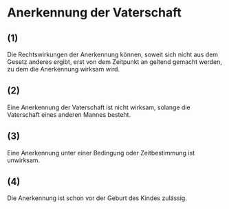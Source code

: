 # Anerkennung der Vaterschaft



## (1)

 Die Rechtswirkungen der Anerkennung können, soweit sich nicht aus dem Gesetz anderes ergibt, erst von dem Zeitpunkt an geltend gemacht werden, zu dem die Anerkennung wirksam wird.

## (2)

 Eine Anerkennung der Vaterschaft ist nicht wirksam, solange die Vaterschaft eines anderen Mannes besteht.

## (3)

 Eine Anerkennung unter einer Bedingung oder Zeitbestimmung ist unwirksam.

## (4)

 Die Anerkennung ist schon vor der Geburt des Kindes zulässig. 

